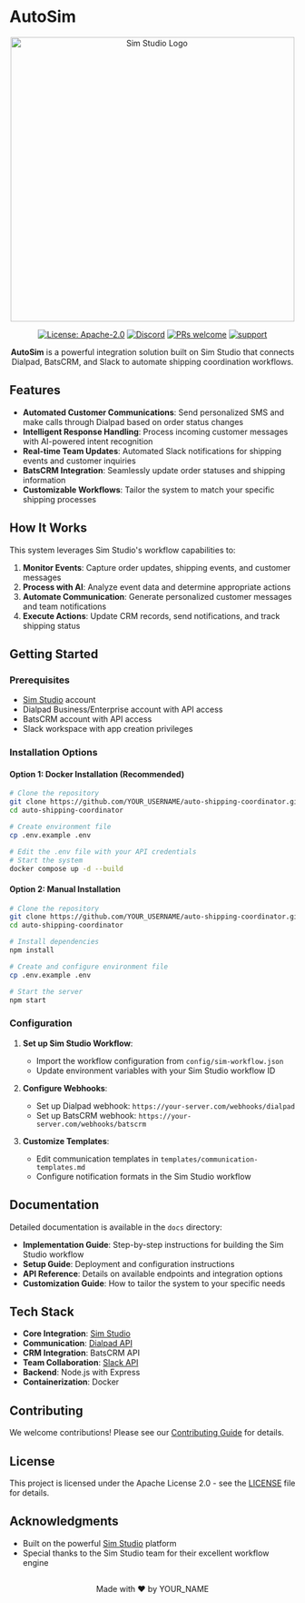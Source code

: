 # AutoSim

<p align="center">
  <img src="sim/public/static/sim.png" alt="Sim Studio Logo" width="500"/>
</p>

<p align="center">
  <a href="https://www.apache.org/licenses/LICENSE-2.0"><img src="https://img.shields.io/badge/License-Apache%202.0-blue.svg" alt="License: Apache-2.0"></a>
  <a href="https://discord.gg/Hr4UWYEcTT"><img src="https://img.shields.io/badge/Discord-Join%20Server-7289DA?logo=discord&logoColor=white" alt="Discord"></a>
  <a href="https://github.com/YOUR_USERNAME/auto-shipping-coordinator/pulls"><img src="https://img.shields.io/badge/PRs-welcome-brightgreen.svg" alt="PRs welcome"></a>
  <a href="https://github.com/YOUR_USERNAME/auto-shipping-coordinator/issues"><img src="https://img.shields.io/badge/support-contact%20author-purple.svg" alt="support"></a>
</p>

<p align="center">
  <strong>AutoSim</strong> is a powerful integration solution built on Sim Studio that connects Dialpad, BatsCRM, and Slack to automate shipping coordination workflows.
</p>

## Features

- **Automated Customer Communications**: Send personalized SMS and make calls through Dialpad based on order status changes
- **Intelligent Response Handling**: Process incoming customer messages with AI-powered intent recognition
- **Real-time Team Updates**: Automated Slack notifications for shipping events and customer inquiries
- **BatsCRM Integration**: Seamlessly update order statuses and shipping information
- **Customizable Workflows**: Tailor the system to match your specific shipping processes

## How It Works

This system leverages Sim Studio's workflow capabilities to:

1. **Monitor Events**: Capture order updates, shipping events, and customer messages
2. **Process with AI**: Analyze event data and determine appropriate actions
3. **Automate Communication**: Generate personalized customer messages and team notifications
4. **Execute Actions**: Update CRM records, send notifications, and track shipping status

## Getting Started

### Prerequisites

- [Sim Studio](https://simstudio.ai) account
- Dialpad Business/Enterprise account with API access
- BatsCRM account with API access
- Slack workspace with app creation privileges

### Installation Options

#### Option 1: Docker Installation (Recommended)

```bash
# Clone the repository
git clone https://github.com/YOUR_USERNAME/auto-shipping-coordinator.git
cd auto-shipping-coordinator

# Create environment file
cp .env.example .env

# Edit the .env file with your API credentials
# Start the system
docker compose up -d --build
```

#### Option 2: Manual Installation

```bash
# Clone the repository
git clone https://github.com/YOUR_USERNAME/auto-shipping-coordinator.git
cd auto-shipping-coordinator

# Install dependencies
npm install

# Create and configure environment file
cp .env.example .env

# Start the server
npm start
```

### Configuration

1. **Set up Sim Studio Workflow**:
   - Import the workflow configuration from `config/sim-workflow.json`
   - Update environment variables with your Sim Studio workflow ID

2. **Configure Webhooks**:
   - Set up Dialpad webhook: `https://your-server.com/webhooks/dialpad`
   - Set up BatsCRM webhook: `https://your-server.com/webhooks/batscrm`

3. **Customize Templates**:
   - Edit communication templates in `templates/communication-templates.md`
   - Configure notification formats in the Sim Studio workflow

## Documentation

Detailed documentation is available in the `docs` directory:

- **Implementation Guide**: Step-by-step instructions for building the Sim Studio workflow
- **Setup Guide**: Deployment and configuration instructions
- **API Reference**: Details on available endpoints and integration options
- **Customization Guide**: How to tailor the system to your specific needs

## Tech Stack

- **Core Integration**: [Sim Studio](https://simstudio.ai)
- **Communication**: [Dialpad API](https://developers.dialpad.com)
- **CRM Integration**: BatsCRM API
- **Team Collaboration**: [Slack API](https://api.slack.com)
- **Backend**: Node.js with Express
- **Containerization**: Docker

## Contributing

We welcome contributions! Please see our [Contributing Guide](docs/CONTRIBUTING.md) for details.

## License

This project is licensed under the Apache License 2.0 - see the [LICENSE](LICENSE) file for details.

## Acknowledgments

- Built on the powerful [Sim Studio](https://simstudio.ai) platform
- Special thanks to the Sim Studio team for their excellent workflow engine

##

<p align="center">Made with ❤️ by YOUR_NAME</p>
